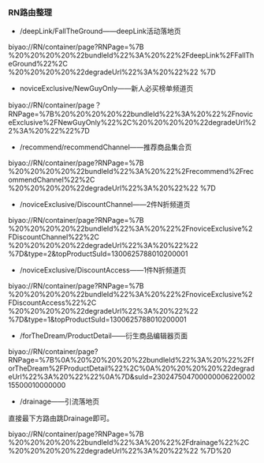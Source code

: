 ### RN路由整理

- /deepLink/FallTheGround——deepLink活动落地页

biyao://RN/container/page?RNPage=%7B
%20%20%20%20%22bundleId%22%3A%20%22%2FdeepLink%2FFallTheGround%22%2C
%20%20%20%20%22degradeUrl%22%3A%20%22%22
%7D

- noviceExclusive/NewGuyOnly——新人必买榜单频道页

biyao://RN/container/page？RNPage=%7B%20%20%20%20%22bundleId%22%3A%20%22%2FnoviceExclusive%2FNewGuyOnly%22%2C%20%20%20%20%22degradeUrl%22%3A%20%22%22%7D

- /recommend/recommendChannel——推荐商品集合页

biyao://RN/container/page?RNPage=%7B
%20%20%20%20%22bundleId%22%3A%20%22%2Frecommend%2FrecommendChannel%22%2C
%20%20%20%20%22degradeUrl%22%3A%20%22%22
%7D

- /noviceExclusive/DiscountChannel——2件N折频道页

biyao://RN/container/page?RNPage=%7B
%20%20%20%20%22bundleId%22%3A%20%22%2FnoviceExclusive%2FDiscountChannel%22%2C
%20%20%20%20%22degradeUrl%22%3A%20%22%22
%7D&type=2&topProductSuId=1300625788010200001

- /noviceExclusive/DiscountAccess——1件N折频道页

biyao://RN/container/page?RNPage=%7B
%20%20%20%20%22bundleId%22%3A%20%22%2FnoviceExclusive%2FDiscountAccess%22%2C
%20%20%20%20%22degradeUrl%22%3A%20%22%22
%7D&type=1&topProductSuId=1300625788010200001

- /forTheDream/ProductDetail——衍生商品编辑器页面

biyao://RN/container/page?RNPage=%7B%0A%20%20%20%20%22bundleId%22%3A%20%22%2FforTheDream%2FProductDetail%22%2C%0A%20%20%20%20%22degradeUrl%22%3A%20%22%22%0A%7D&suId=23024750470000000622000215500010000000

- /drainage——引流落地页

直接最下方路由跳Drainage即可。 

biyao://RN/container/page?RNPage=%7B
%20%20%20%20%22bundleId%22%3A%20%22%2Fdrainage%22%2C
%20%20%20%20%22degradeUrl%22%3A%20%22%22
%7D%20
